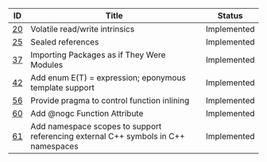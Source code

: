 |                                                                     ID|                                                                             Title|     Status|
|-----------------------------------------------------------------------|----------------------------------------------------------------------------------|-----------|
|[20](https://github.com/Dicebot/DIPs/tree/master/DIPs/archive/DIP20.md)|                                                    Volatile read/write intrinsics|Implemented|
|[25](https://github.com/Dicebot/DIPs/tree/master/DIPs/archive/DIP25.md)|                                                                 Sealed references|Implemented|
|[37](https://github.com/Dicebot/DIPs/tree/master/DIPs/archive/DIP37.md)|                                        Importing Packages as if They Were Modules|Implemented|
|[42](https://github.com/Dicebot/DIPs/tree/master/DIPs/archive/DIP42.md)|                            Add enum E(T) = expression; eponymous template support|Implemented|
|[56](https://github.com/Dicebot/DIPs/tree/master/DIPs/archive/DIP56.md)|                                       Provide pragma to control function inlining|Implemented|
|[60](https://github.com/Dicebot/DIPs/tree/master/DIPs/archive/DIP60.md)|                                                      Add @nogc Function Attribute|Implemented|
|[61](https://github.com/Dicebot/DIPs/tree/master/DIPs/archive/DIP61.md)|Add namespace scopes to support referencing external C++ symbols in C++ namespaces|Implemented|
